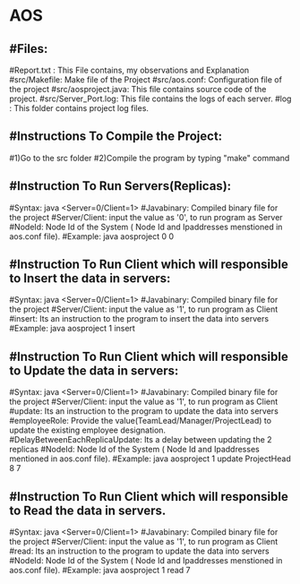 AOS
===
#Files:
-------
#Report.txt  : This File contains, my observations and Explanation
#src/Makefile: Make file of the Project
#src/aos.conf: Configuration file of the project
#src/aosproject.java: This file contains source code of the project.
#src/Server_Port.log: This file contains the logs of each server.
#log : This folder contains project log files.

#Instructions To Compile the Project:
------------------------------------
#1)Go to the src folder
#2)Compile the program by typing "make" command

#Instruction To Run Servers(Replicas):
------------------------------------
#Syntax: java <javabinary> <Server=0/Client=1> <NodeId>
#Javabinary: Compiled binary file for the project
#Server/Client: input the value as '0', to run program as Server
#NodeId: Node Id of the System ( Node Id and Ipaddresses menstioned in aos.conf file).
#Example: java aosproject 0 0

#Instruction To Run Client which will responsible to Insert the data in servers:
-------------------------------------------------------------------------------
#Syntax: java <javabinary> <Server=0/Client=1> <insert>
#Javabinary: Compiled binary file for the project
#Server/Client: input the value as '1', to run program as Client
#insert: Its an instruction to the program to insert the data into servers
#Example: java aosproject 1 insert

#Instruction To Run Client which will responsible to Update the data in servers:
-------------------------------------------------------------------------------
#Syntax: java <javabinary> <Server=0/Client=1> <update> <employeeDesignation> <DelayBetweenEachReplicaUpdate> <NodeId>
#Javabinary: Compiled binary file for the project
#Server/Client: input the value as '1', to run program as Client
#update: Its an instruction to the program to update the data into servers
#employeeRole: Provide the value(TeamLead/Manager/ProjectLead) to update the existing employee designation.
#DelayBetweenEachReplicaUpdate: Its a delay between updating the 2 replicas
#NodeId: Node Id of the System ( Node Id and Ipaddresses mentioned in aos.conf file).
#Example: java aosproject 1 update ProjectHead 8 7

#Instruction To Run Client which will responsible to Read the data in servers.
-----------------------------------------------------------------------------
#Syntax: java <javabinary> <Server=0/Client=1> <update> <NodeId> 
#Javabinary: Compiled binary file for the project
#Server/Client: input the value as '1', to run program as Client
#read: Its an instruction to the program to update the data into servers
#NodeId: Node Id of the System ( Node Id and Ipaddresses menstioned in aos.conf file).
#Example: java aosproject 1 read 7
